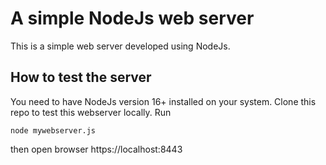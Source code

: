 # A simple NodeJs web server

This is a simple web server developed using NodeJs.

## How to test the server

You need to have NodeJs version 16+ installed on your system.
Clone this repo to test this webserver locally.
Run

    node mywebserver.js

then open browser https://localhost:8443